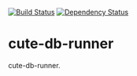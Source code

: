 [![Build Status](https://travis-ci.org/Cute-DB/cute-db-runner.svg?branch=master)](https://travis-ci.org/Cute-DB/cute-db-runner) [![Dependency Status](https://www.versioneye.com/user/projects/58e6c9ef26a5bb0038e42237/badge.svg?style=flat-square)](https://www.versioneye.com/user/projects/58e6c9ef26a5bb0038e42237)

# cute-db-runner
cute-db-runner.

